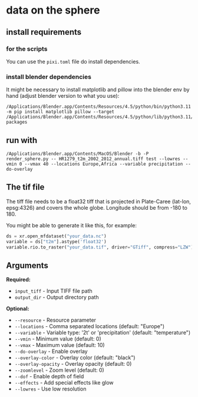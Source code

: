 # data on the sphere


## install requirements

### for the scripts

You can use the `pixi.toml` file do install dependencies.

### install blender dependencies

It might be necessary to install matplotlib and pillow into the blender env by hand (adjust blender version to what you use):

```
/Applications/Blender.app/Contents/Resources/4.5/python/bin/python3.11 -m pip install matplotlib pillow --target /Applications/Blender.app/Contents/Resources/4.5/python/lib/python3.11/site-packages
```


## run with

```
/Applications/Blender.app/Contents/MacOS/Blender -b -P render_sphere.py -- HR1279_t2m_2002_2012_annual.tiff test --lowres --vmin 0 --vmax 40 --locations Europe,Africa --variable precipitation --do-overlay
```

## The tif file

The tiff file needs to be a float32 tiff that is projected in Plate-Caree (lat-lon, epsg:4326) and covers the whole globe. 
Longitude should be from -180 to 180.

You might be able to generate it like this, for example:

```python
ds = xr.open_mfdataset("your_data.nc")
variable = ds["t2m"].astype('float32')
variable.rio.to_raster("your_data.tif", driver="GTiff", compress="LZW")
```



## Arguments

**Required:**
- `input_tiff` - Input TIFF file path
- `output_dir` - Output directory path

**Optional:**
- `--resource` - Resource parameter
- `--locations` - Comma separated locations (default: "Europe")
- `--variable` - Variable type: '2t' or 'precipitation' (default: "temperature")
- `--vmin` - Minimum value (default: 0)
- `--vmax` - Maximum value (default: 10)
- `--do-overlay` - Enable overlay
- `--overlay-color` - Overlay color (default: "black")
- `--overlay-opacity` - Overlay opacity (default: 0)
- `--zoomlevel` - Zoom level (default: 0)
- `--dof` - Enable depth of field
- `--effects` - Add special effects like glow
- `--lowres` - Use low resolution
